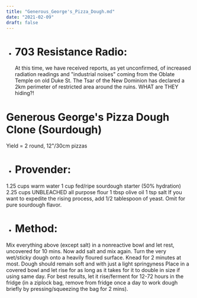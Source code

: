```yaml
---
title: "Generous_George's_Pizza_Dough.md"
date: "2021-02-09"
draft: false
---
```


* # 703 Resistance Radio:
  At this time, we have received reports, as yet unconfirmed, of increased radiation readings and "industrial noises" coming from the Oblate Temple on old Duke St. The Tsar of the New Dominion has declared a 2km perimeter of restricted area around the ruins. WHAT are THEY hiding?!

# Generous George's Pizza Dough Clone (Sourdough)

Yield = 2 round, 12"/30cm pizzas

* # Provender:
1.25 cups warm water
1 cup fed/ripe sourdough starter (50% hydration)
2.25 cups UNBLEACHED all purpose flour
1 tbsp olive oil
1 tsp salt
If you want to expedite the rising process, add 1/2 tablespoon of yeast. Omit for pure sourdough flavor.

* # Method:
Mix everything above (except salt) in a nonreactive bowl and let rest, uncovered for 10 mins.
Now add salt and mix again.
Turn the very wet/sticky dough onto a heavily floured surface.
Knead for 2 minutes at most. Dough should remain soft and with just a light springyness
Place in a covered bowl and let rise for as long as it takes for it to double in size if using same day. For best results, let it rise/ferment for 12-72 hours in the fridge (in a ziplock bag, remove from fridge once a day to work dough briefly by pressing/squeezing the bag for 2 mins). 
